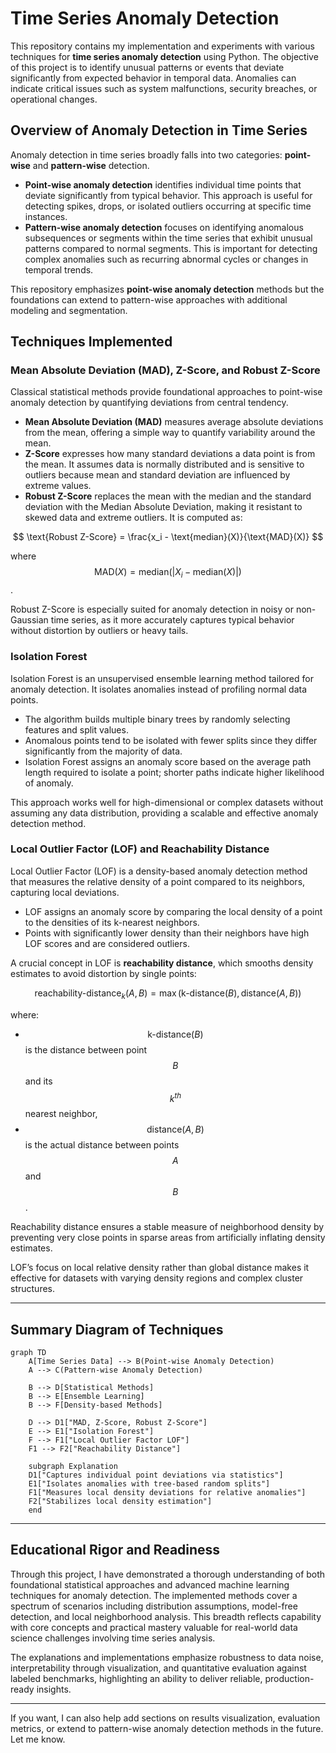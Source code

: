 # Time Series Anomaly Detection

This repository contains my implementation and experiments with various techniques for **time series anomaly detection** using Python. The objective of this project is to identify unusual patterns or events that deviate significantly from expected behavior in temporal data. Anomalies can indicate critical issues such as system malfunctions, security breaches, or operational changes.

## Overview of Anomaly Detection in Time Series

Anomaly detection in time series broadly falls into two categories: **point-wise** and **pattern-wise** detection.

- **Point-wise anomaly detection** identifies individual time points that deviate significantly from typical behavior. This approach is useful for detecting spikes, drops, or isolated outliers occurring at specific time instances.
- **Pattern-wise anomaly detection** focuses on identifying anomalous subsequences or segments within the time series that exhibit unusual patterns compared to normal segments. This is important for detecting complex anomalies such as recurring abnormal cycles or changes in temporal trends.

This repository emphasizes **point-wise anomaly detection** methods but the foundations can extend to pattern-wise approaches with additional modeling and segmentation.

## Techniques Implemented

### Mean Absolute Deviation (MAD), Z-Score, and Robust Z-Score

Classical statistical methods provide foundational approaches to point-wise anomaly detection by quantifying deviations from central tendency.

- **Mean Absolute Deviation (MAD)** measures average absolute deviations from the mean, offering a simple way to quantify variability around the mean.
- **Z-Score** expresses how many standard deviations a data point is from the mean. It assumes data is normally distributed and is sensitive to outliers because mean and standard deviation are influenced by extreme values.
- **Robust Z-Score** replaces the mean with the median and the standard deviation with the Median Absolute Deviation, making it resistant to skewed data and extreme outliers. It is computed as:

$$
\text{Robust Z-Score} = \frac{x_i - \text{median}(X)}{\text{MAD}(X)}
$$

where $$ \text{MAD}(X) = \text{median}(|X_i - \text{median}(X)|) $$.

Robust Z-Score is especially suited for anomaly detection in noisy or non-Gaussian time series, as it more accurately captures typical behavior without distortion by outliers or heavy tails.

### Isolation Forest

Isolation Forest is an unsupervised ensemble learning method tailored for anomaly detection. It isolates anomalies instead of profiling normal data points.

- The algorithm builds multiple binary trees by randomly selecting features and split values.
- Anomalous points tend to be isolated with fewer splits since they differ significantly from the majority of data.
- Isolation Forest assigns an anomaly score based on the average path length required to isolate a point; shorter paths indicate higher likelihood of anomaly.

This approach works well for high-dimensional or complex datasets without assuming any data distribution, providing a scalable and effective anomaly detection method.

### Local Outlier Factor (LOF) and Reachability Distance

Local Outlier Factor (LOF) is a density-based anomaly detection method that measures the relative density of a point compared to its neighbors, capturing local deviations.

- LOF assigns an anomaly score by comparing the local density of a point to the densities of its k-nearest neighbors.
- Points with significantly lower density than their neighbors have high LOF scores and are considered outliers.

A crucial concept in LOF is **reachability distance**, which smooths density estimates to avoid distortion by single points:

$$
\text{reachability-distance}_k(A, B) = \max(\text{k-distance}(B), \text{distance}(A, B))
$$

where:

- $$\text{k-distance}(B)$$ is the distance between point $$B$$ and its $$k^{th}$$ nearest neighbor,
- $$\text{distance}(A, B)$$ is the actual distance between points $$A$$ and $$B$$.

Reachability distance ensures a stable measure of neighborhood density by preventing very close points in sparse areas from artificially inflating density estimates.

LOF’s focus on local relative density rather than global distance makes it effective for datasets with varying density regions and complex cluster structures.

***

## Summary Diagram of Techniques

```mermaid
graph TD
    A[Time Series Data] --> B(Point-wise Anomaly Detection)
    A --> C(Pattern-wise Anomaly Detection)

    B --> D[Statistical Methods]
    B --> E[Ensemble Learning]
    B --> F[Density-based Methods]

    D --> D1["MAD, Z-Score, Robust Z-Score"]
    E --> E1["Isolation Forest"]
    F --> F1["Local Outlier Factor LOF"]
    F1 --> F2["Reachability Distance"]

    subgraph Explanation
    D1["Captures individual point deviations via statistics"]
    E1["Isolates anomalies with tree-based random splits"]
    F1["Measures local density deviations for relative anomalies"]
    F2["Stabilizes local density estimation"]
    end
```

***

## Educational Rigor and Readiness

Through this project, I have demonstrated a thorough understanding of both foundational statistical approaches and advanced machine learning techniques for anomaly detection. The implemented methods cover a spectrum of scenarios including distribution assumptions, model-free detection, and local neighborhood analysis. This breadth reflects capability with core concepts and practical mastery valuable for real-world data science challenges involving time series analysis.

The explanations and implementations emphasize robustness to data noise, interpretability through visualization, and quantitative evaluation against labeled benchmarks, highlighting an ability to deliver reliable, production-ready insights.

***

If you want, I can also help add sections on results visualization, evaluation metrics, or extend to pattern-wise anomaly detection methods in the future. Let me know.
